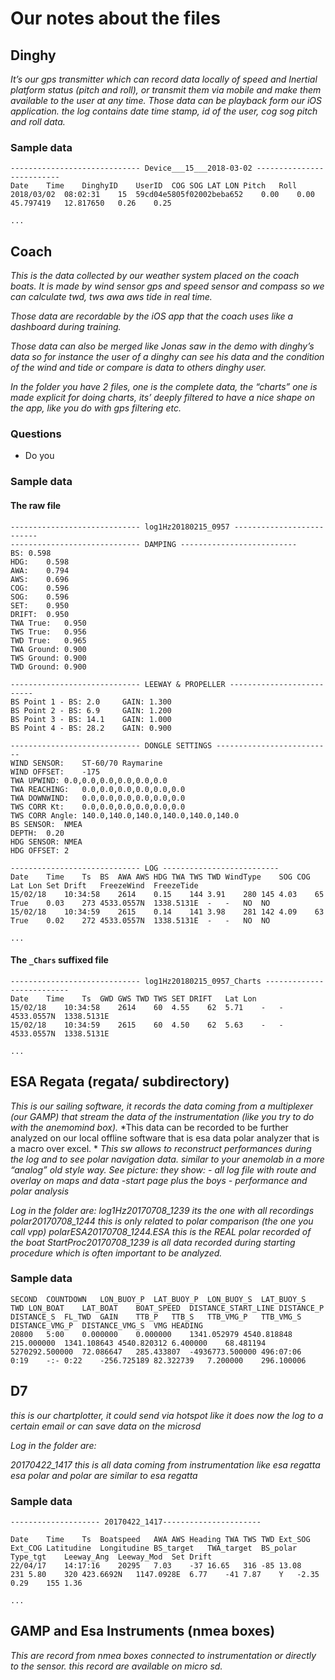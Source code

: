 # Our notes about the files



## Dinghy

*It’s our gps transmitter which can record data locally of speed and Inertial platform status (pitch and roll), or transmit them via mobile and make them available to the user at any time. Those data can be playback form our iOS application.
the log contains date time stamp, id of the user, cog sog pitch and roll data.*

### Sample data
```
----------------------------- Device___15___2018-03-02 --------------------------
Date	Time	DinghyID	UserID	COG	SOG	LAT	LON	Pitch	Roll
2018/03/02	08:02:31	15	59cd04e5805f02002beba652	0.00	0.00	45.797419	12.817650	0.26	0.25

...
```

## Coach
*This is the data collected by our weather system placed on the coach boats. It is made by wind sensor gps and speed sensor and compass so we can calculate twd, tws awa aws tide in real time.*

*Those data are recordable by the iOS app that the coach uses like a dashboard during training.*

*Those data can also be merged like Jonas saw in the demo with dinghy’s data so for instance the user of a dinghy can see his data and the condition of the wind and tide or compare is data to others dinghy user.*

*In the folder you have 2 files, one is the complete data, the “charts” one is made explicit for doing charts, its’ deeply filtered to have a nice shape on the app, like you do with gps filtering etc.*


### Questions

  * Do you 

### Sample data

#### The raw file
```
----------------------------- log1Hz20180215_0957 --------------------------
----------------------------- DAMPING --------------------------
BS:	0.598
HDG:	0.598
AWA:	0.794
AWS:	0.696
COG:	0.596
SOG:	0.596
SET:	0.950
DRIFT:	0.950
TWA True:	0.950
TWS True:	0.956
TWD True:	0.965
TWA Ground:	0.900
TWS Ground:	0.900
TWD Ground:	0.900

----------------------------- LEEWAY & PROPELLER --------------------------
BS Point 1 - BS: 2.0	 GAIN: 1.300
BS Point 2 - BS: 6.9	 GAIN: 1.200
BS Point 3 - BS: 14.1	 GAIN: 1.000
BS Point 4 - BS: 28.2	 GAIN: 0.900

----------------------------- DONGLE SETTINGS --------------------------
WIND SENSOR:	ST-60/70 Raymarine
WIND OFFSET:	-175
TWA UPWIND:	0.0,0.0,0.0,0.0,0.0,0.0
TWA REACHING:	0.0,0.0,0.0,0.0,0.0,0.0
TWA DOWNWIND:	0.0,0.0,0.0,0.0,0.0,0.0
TWS CORR Kt:	0.0,0.0,0.0,0.0,0.0,0.0
TWS CORR Angle:	140.0,140.0,140.0,140.0,140.0,140.0
BS SENSOR:	NMEA
DEPTH:	0.20
HDG SENSOR:	NMEA
HDG OFFSET:	2

----------------------------- LOG --------------------------
Date	Time	Ts	BS	AWA	AWS	HDG	TWA	TWS	TWD	WindType	SOG	COG	Lat	Lon	Set	Drift	FreezeWind	FreezeTide
15/02/18	10:34:58	2614	0.15	144	3.91	280	145	4.03	65	True	0.03	273	4533.0557N	1338.5131E	-	-	NO	NO
15/02/18	10:34:59	2615	0.14	141	3.98	281	142	4.09	63	True	0.02	272	4533.0557N	1338.5131E	-	-	NO	NO

...
```

#### The ```_Chars``` suffixed file
```
----------------------------- log1Hz20180215_0957_Charts --------------------------
Date	Time	Ts	GWD	GWS	TWD	TWS	SET	DRIFT	Lat	Lon
15/02/18	10:34:58	2614	60	4.55	62	5.71	-	-	4533.0557N	1338.5131E
15/02/18	10:34:59	2615	60	4.50	62	5.63	-	-	4533.0557N	1338.5131E

...
```


## ESA Regata (regata/ subdirectory)

*This is our sailing software, it records the data coming from a multiplexer (our GAMP) that stream the data of the instrumentation (like you try to do with the anemomind box).*
*This data can be recorded to be further analyzed on our local offline software that is esa data polar analyzer that is a macro over excel. *
*This sw allows to reconstruct performances during the log and to see polar navigation data. similar to your anemolab in a more “analog” old style way.*
*See picture: they show:*
*- all log file with route and overlay on maps and data*
*-start page plus the boys*
*- performance and polar analysis*

*Log in the folder are:
log1Hz20170708_1239 its the one with all recordings
polar20170708_1244 this is only related to polar comparison (the one you call vpp)
polarESA20170708_1244.ESA this is the REAL polar recorded of the boat
StartProc20170708_1239 is all data recorded during starting procedure which is often important to be analyzed.*


### Sample data
```
SECOND	COUNTDOWN	LON_BUOY_P	LAT_BUOY_P	LON_BUOY_S	LAT_BUOY_S	TWD	LON_BOAT	LAT_BOAT	BOAT_SPEED	DISTANCE_START_LINE	DISTANCE_P	DISTANCE_S	FL_TWD	GAIN	TTB_P	TTB_S	TTB_VMG_P	TTB_VMG_S	DISTANCE_VMG_P	DISTANCE_VMG_S	VMG	HEADING
20800	5:00	0.000000	0.000000	1341.052979	4540.818848	215.000000	1341.108643	4540.820312	6.400000	68.481194	5270292.500000	72.086647	285.433807	-4936773.500000	496:07:06	0:19	-:-	0:22	-256.725189	82.322739	7.200000	296.100006
```

## D7

*this is our chartplotter, it could send via hotspot like it does now the log to a certain email or can save data on the microsd*

*Log in the folder are:*

*20170422_1417 this is all data coming from instrumentation like esa regatta
esa polar and polar are similar to esa regatta*

### Sample data
```
-------------------- 20170422_1417----------------------

Date	Time	Ts	Boatspeed	AWA	AWS	Heading	TWA	TWS	TWD	Ext_SOG	Ext_COG	Latitudine	Longitudine	BS_target	TWA_target	BS_polar	Type_tgt	Leeway_Ang	Leeway_Mod	Set	Drift
22/04/17	14:17:16	20295	7.03	-37	16.65	316	-85	13.08	231	5.80	320	423.6692N	1147.0928E	6.77	-41	7.87	Y	-2.35	0.29	155	1.36	

...
```

## GAMP and Esa Instruments (nmea boxes)

*This are record from nmea boxes connected to instrumentation or directly to the sensor. this record are available on micro sd.*
